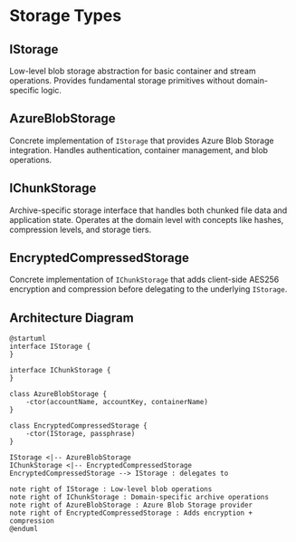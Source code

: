 # Storage Types

## IStorage
Low-level blob storage abstraction for basic container and stream operations. Provides fundamental storage primitives without domain-specific logic.

## AzureBlobStorage
Concrete implementation of `IStorage` that provides Azure Blob Storage integration. Handles authentication, container management, and blob operations.

## IChunkStorage  
Archive-specific storage interface that handles both chunked file data and application state. Operates at the domain level with concepts like hashes, compression levels, and storage tiers.

## EncryptedCompressedStorage
Concrete implementation of `IChunkStorage` that adds client-side AES256 encryption and compression before delegating to the underlying `IStorage`.

## Architecture Diagram

```plantuml
@startuml
interface IStorage {
}

interface IChunkStorage {
}

class AzureBlobStorage {
    -ctor(accountName, accountKey, containerName)
}

class EncryptedCompressedStorage {
    -ctor(IStorage, passphrase)
}

IStorage <|-- AzureBlobStorage
IChunkStorage <|-- EncryptedCompressedStorage
EncryptedCompressedStorage --> IStorage : delegates to

note right of IStorage : Low-level blob operations
note right of IChunkStorage : Domain-specific archive operations
note right of AzureBlobStorage : Azure Blob Storage provider
note right of EncryptedCompressedStorage : Adds encryption + compression
@enduml
```